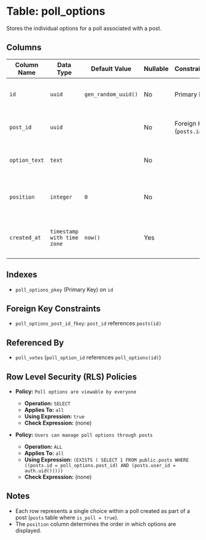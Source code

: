 # Table: poll_options

Stores the individual options for a poll associated with a post.

## Columns

| Column Name   | Data Type                | Default Value         | Nullable | Constraints                                     | Description                                      |
|---------------|--------------------------|-----------------------|----------|-------------------------------------------------|--------------------------------------------------|
| `id`          | `uuid`                   | `gen_random_uuid()`   | No       | Primary Key                                     | Unique identifier for the poll option.           |
| `post_id`     | `uuid`                   |                       | No       | Foreign Key (`posts.id`)                        | References the post this option belongs to.      |
| `option_text` | `text`                   |                       | No       |                                                 | The text content of the poll option.             |
| `position`    | `integer`                | `0`                   | No       |                                                 | The display order of the option within the poll. |
| `created_at`  | `timestamp with time zone` | `now()`               | Yes      |                                                 | Timestamp when the poll option was created.      |

## Indexes

- `poll_options_pkey` (Primary Key) on `id`

## Foreign Key Constraints

- `poll_options_post_id_fkey`: `post_id` references `posts(id)`

## Referenced By

- `poll_votes` (`poll_option_id` references `poll_options(id)`)

## Row Level Security (RLS) Policies

- **Policy:** `Poll options are viewable by everyone`
  - **Operation:** `SELECT`
  - **Applies To:** `all`
  - **Using Expression:** `true`
  - **Check Expression:** (none)

- **Policy:** `Users can manage poll options through posts`
  - **Operation:** `ALL`
  - **Applies To:** `all`
  - **Using Expression:** `(EXISTS ( SELECT 1 FROM public.posts WHERE ((posts.id = poll_options.post_id) AND (posts.user_id = auth.uid()))))`
  - **Check Expression:** (none)

## Notes

- Each row represents a single choice within a poll created as part of a post (`posts` table where `is_poll = true`).
- The `position` column determines the order in which options are displayed.
